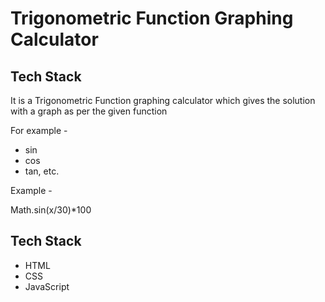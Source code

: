 # Trigonometric Function Graphing Calculator



## Tech Stack

It is a Trigonometric Function graphing calculator which gives the solution with a graph as per the given function

For example -
- sin
- cos
- tan, etc.

Example - 

Math.sin(x/30)*100

## Tech Stack

- HTML
- CSS
- JavaScript


